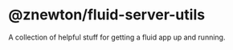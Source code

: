 # @znewton/fluid-server-utils

A collection of helpful stuff for getting a fluid app up and running.
